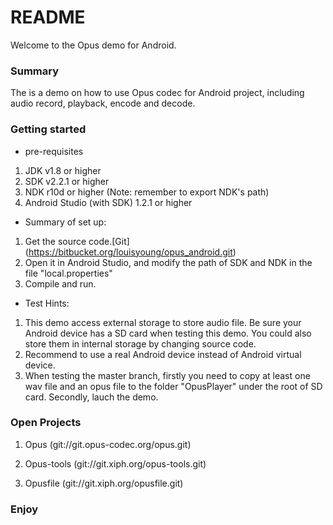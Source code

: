 # README #

Welcome to the Opus demo for Android.

### Summary ###

The is a demo on how to use Opus codec for Android project, including audio record, playback, encode and decode.  


### Getting started ###

* pre-requisites  

1.	JDK v1.8 or higher  
2.	SDK v2.2.1 or higher  
3.	NDK  r10d or higher (Note: remember to export NDK's path) 
4.	Android Studio (with SDK) 1.2.1 or higher  


* Summary of set up:

1.	Get the source code.[Git] (https://bitbucket.org/louisyoung/opus_android.git)  
2.	Open it in Android Studio, and modify the path of SDK and NDK in the file "local.properties"
3.	Compile and run.  

* Test Hints:

1. This demo access external storage to store audio file. Be sure your Android device has a SD card when testing this demo. You could also store them in internal storage by changing source code.
2. Recommend to use a real Android device instead of Android virtual device.
3. When testing the master branch, firstly you need to copy at least one wav file and an opus file to the folder "OpusPlayer" under the root of SD card. Secondly, lauch the demo.
 

### Open Projects ###

1. Opus (git://git.opus-codec.org/opus.git)

2. Opus-tools (git://git.xiph.org/opus-tools.git)

3. Opusfile (git://git.xiph.org/opusfile.git)

### Enjoy ###